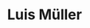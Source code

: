 ---
layout: page
title: Luis Müller
email: luis.mueller@cs.rwth-aachen.de
description: I’m interested in studying the capabilities and limitations of general-purpose machine learning architectures in the context of graph learning. My current research focus is on deriving a principled understanding of graph transformers and their potential benefits over GNNs.
room: 214
importance: 2
category: PhD Candidates
github: luis-mueller
---